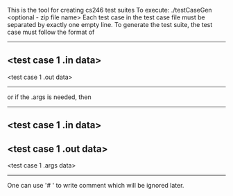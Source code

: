This is the tool for creating cs246 test suites
To execute:
	./testCaseGen <file contains all test cases> <test suite name> <optional - zip file name>
Each test case in the test case file must be separated by exactly one empty line.
To generate the test suite, the test case must follow the format of
***********************************
<test case 1 .in data>
------------------------
<test case 1 .out data>
***********************************
or if the .args is needed, then
***********************************
<test case 1 .in data>
------------------------
<test case 1 .out data>
------------------------
<test case 1 .args data>
***********************************
One can use '# <comment>' to write comment which will be ignored later.
